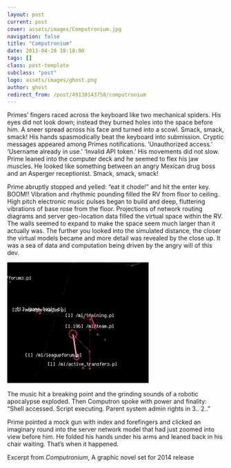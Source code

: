 ```yaml
---
layout: post
current: post
cover: assets/images/Computronium.jpg
navigation: false
title: "Computronium"
date: 2013-04-28 10:18:00
tags: []
class: post-template
subclass: "post"
logo: assets/images/ghost.png
author: ghost
redirect_from: /post/49130143758/computronium
---
```


Primes’ fingers raced across the keyboard like two mechanical spiders. His eyes did not look down; instead they burned holes into the space before him. A sneer spread across his face and turned into a scowl. Smack, smack, smack! His hands spasmodically beat the keyboard into submission. Cryptic messages appeared among Primes notifications. ‘Unauthorized access.’ ‘Username already in use.’ ‘Invalid API token.’ His movements did not slow. Prime leaned into the computer deck and he seemed to flex his jaw muscles. He looked like something between an angry Mexican drug boss and an Asperger receptionist. Smack, smack, smack!

Prime abruptly stopped and yelled: “eat it chode!” and hit the enter key. BOOM!! Vibration and rhythmic pounding filled the RV from floor to ceiling. High pitch electronic music pulses began to build and deep, fluttering vibrations of base rose from the floor. Projections of network routing diagrams and server geo-location data filled the virtual space within the RV. The walls seemed to expand to make the space seem much larger than it actually was. The further you looked into the simulated distance, the closer the virtual models became and more detail was revealed by the close up. It was a sea of data and computation being driven by the angry will of this dev.

![image](/assets/images/compu.gif)

The music hit a breaking point and the grinding sounds of a robotic apocalypse exploded. Then Computron spoke with power and finality: “Shell accessed. Script executing. Parent system admin rights in 3.. 2..”

Prime pointed a mock gun with index and forefingers and clicked an imaginary round into the server network model that had just zoomed into view before him. He folded his hands under his arms and leaned back in his chair waiting. That’s when it happened.

Excerpt from _Computronium_, A graphic novel set for 2014 release
